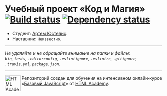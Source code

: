 # Учебный проект «Код и Магия» [![Build status][travis-image]][travis-url] [![Dependency status][dependency-image]][dependency-url]

* Студент: [Артем Юстелис](https://up.htmlacademy.ru/javascript/8/user/312841).
* Наставник: `Неизвестно`.

---

_Не удаляйте и не обращайте внимание на папки и файлы:_<br>
_`bin`, `tests`, `.editorconfig`, `.eslintignore`, `.eslintrc`, `.gitignore`, `.travis.yml`, `package.json`._

---

<a href="https://htmlacademy.ru/intensive/javascript"><img align="left" width="50" height="50" title="HTML Academy" src="https://up.htmlacademy.ru/static/img/intensive/javascript/logo-for-github.svg"></a>

Репозиторий создан для обучения на интенсивном онлайн‑курсе «[Базовый JavaScript](https://htmlacademy.ru/intensive/javascript)» от [HTML Academy](https://htmlacademy.ru).

[travis-image]: https://travis-ci.org/htmlacademy-javascript/312841-code-and-magick.svg?branch=master
[travis-url]: https://travis-ci.org/htmlacademy-javascript/312841-code-and-magick
[dependency-image]: https://david-dm.org/htmlacademy-javascript/312841-code-and-magick.svg?style=flat-square
[dependency-url]: https://david-dm.org/htmlacademy-javascript/312841-code-and-magick
